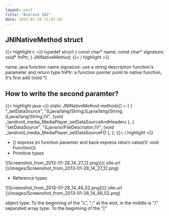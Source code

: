 ```yaml
---
layout: post
title: "Android JNI"
date: 2013-01-28 15:47:34
---
```


## JNINativeMethod struct

{{< highlight c >}}
typedef struct {
  const char* name;
  const char* signature;
  void* fnPtr;
} JNINativeMethod;
{{< / highlight >}}

name: java function name
signature: use a string description function's parameter and return type
fnPtr: a function pointer point to native function, it's first add (void \*)

## How to write the second paramter?

{{< highlight java >}}
static JNINativeMethod methods[] = {
    { "\_setDataSource", "(Ljava/lang/String;[Ljava/lang/String;[Ljava/lang/String;)V", (void _)android_media_MediaPlayer_setDataSourceAndHeaders },
    { "setDataSource", "(Ljava/io/FileDescriptor;)V", (void _)android_media_MediaPlayer_setDataSourceFD },
};
{{< / highlight >}}

- () express jni function paramter and back express return value(V: void Function())
- Primitive types

![Screenshot_from_2013-01-28_14_27_12.png]({{ site.url }}/images/Screenshot_from_2013-01-28_14_27_12.png)

- Reference types

![Screenshot_from_2013-01-28_14_46_52.png]({{ site.url }}/images/Screenshot_from_2013-01-28_14_46_52.png)

object type: To the beginning of the "L", ";" at the end, in the middle is "/" separated
array type: To the beginning of the "["
